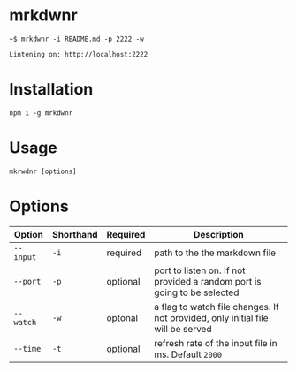 
# mrkdwnr

```
~$ mrkdwnr -i README.md -p 2222 -w

Lintening on: http://localhost:2222
```

# Installation

```
npm i -g mrkdwnr
```

# Usage

```
mkrwdnr [options]
```

# Options

| Option | Shorthand | Required | Description |
| ------ | --------- | -------- | ----------- |
| `--input` | `-i` | required | path to the the markdown file |
| `--port` | `-p` | optional | port to listen on. If not provided a random port is going to be selected |
| `--watch` | `-w`| optonal | a flag to watch file changes. If not provided, only initial file will be served |
| `--time` | `-t` | optional |  refresh rate of the input file in ms. Default `2000` |
